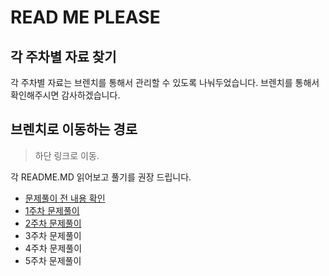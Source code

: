 # READ ME PLEASE

## 각 주차별 자료 찾기 
각 주차별 자료는 브렌치를 통해서 관리할 수 있도록 나눠두었습니다.
브렌치를 통해서 확인해주시면 감사하겠습니다.

## 브렌치로 이동하는 경로
> 하단 링크로 이동.

각 README.MD 읽어보고 풀기를 권장 드립니다.
- [문제풀이 전 내용 확인](https://github.com/GgoomE8/hanghe-algorithm-study/blob/base/README.md)
- [1주차 문제풀이](https://github.com/GgoomE8/hanghe-algorithm-study/blob/week1/README.md)
- [2주차 문제풀이](https://github.com/GgoomE8/hanghe-algorithm-study/blob/week2/README.md)
- 3주차 문제풀이
- 4주차 문제풀이
- 5주차 문제풀이